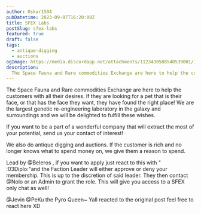 ```yaml
---
author: Oskar1504
pubDatetime: 2023-09-07T16:20:00Z
title: SFEX Labs  
postSlug: sfex-labs
featured: true
draft: false
tags:
  - antique-digging
  - auctions
ogImage: https://media.discordapp.net/attachments/1123430588540539001/1124752171641086063/SFEX.jpg?width=350&height=350
description:
  The Space Fauna and Rare commodities Exchange are here to help the customers with all their desires.
---
```


The Space Fauna and Rare commodities Exchange are here to help the customers with all their desires. If they are looking for a pet that is their face, or that has the face they want, they have found the right place! 
We are the largest genetic re-engineering laboratory in the galaxy and surroundings and we will be delighted to fulfill these wishes. 

If you want to be a part of a wonderful company that will extract the most of your potential, send us your contact of interest!

We also do antique digging and auctions. If the customer is rich and no longer knows what to spend money on, we give them a reason to spend.


Lead by @Beleros , if you want to apply just react to this with " :03Diplo:"and the Faction Leader will either approve or deny your membership. 
This is up to the discretion of said leader. 
They then contact @Nolo  or an Admin to grant the role. This will give you access to a SFEX only chat as well!


@Jevin   @PeKu the Pyro Queen~  Yall reacted to the original post feel free to react here XD 
